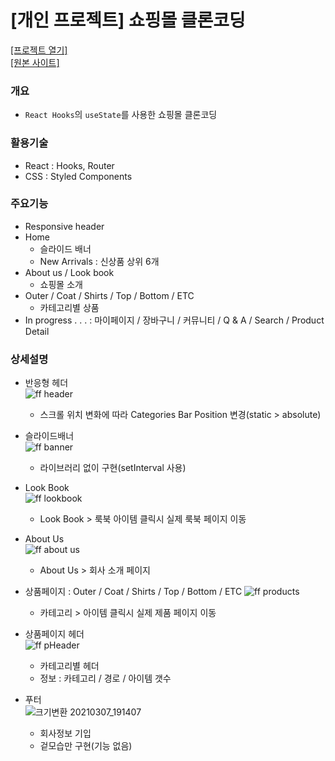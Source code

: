 # [개인 프로젝트] 쇼핑몰 클론코딩
[[프로젝트 열기]](https://yuyeol.github.io/fashion-mall-ff/)  
[[원본 사이트]](http://firstfloor.co.kr/)
### 개요
* `React Hooks`의 `useState`를 사용한 쇼핑몰 클론코딩
  

### 활용기술
* React : Hooks, Router
* CSS : Styled Components


### 주요기능 
* Responsive header
* Home
  - 슬라이드 배너
  - New Arrivals : 신상품 상위 6개
* About us / Look book
  - 쇼핑몰 소개
* Outer / Coat / Shirts / Top / Bottom / ETC
  - 카테고리별 상품
* In progress . . . : 마이페이지 / 장바구니 / 커뮤니티 / Q & A / Search / Product Detail
  


### 상세설명

* 반응형 헤더  
![ff header](https://user-images.githubusercontent.com/52055504/110235076-7374d280-7f71-11eb-90fe-0a593fe5c2dc.gif)
  - 스크롤 위치 변화에 따라 Categories Bar Position 변경(static > absolute)

* 슬라이드배너  
![ff banner](https://user-images.githubusercontent.com/52055504/110236048-17ad4800-7f77-11eb-9b14-47f7e1dbfacf.gif)
  - 라이브러리 없이 구현(setInterval 사용)

* Look Book  
![ff lookbook](https://user-images.githubusercontent.com/52055504/110236176-b5a11280-7f77-11eb-990b-1ba010ee97de.gif)
  - Look Book > 룩북 아이템 클릭시 실제 룩북 페이지 이동


* About Us  
![ff about us](https://user-images.githubusercontent.com/52055504/110236293-5263b000-7f78-11eb-8ab1-4c916726c96f.gif)
  - About Us > 회사 소개 페이지

* 상품페이지 : Outer / Coat / Shirts / Top / Bottom / ETC
![ff products](https://user-images.githubusercontent.com/52055504/110236417-1c72fb80-7f79-11eb-8b61-29217d0b6cb6.gif)
  - 카테고리 > 아이템 클릭시 실제 제품 페이지 이동

* 상품페이지 헤더  
![ff pHeader](https://user-images.githubusercontent.com/52055504/110236613-116c9b00-7f7a-11eb-8041-b11d84a07896.gif)
  - 카테고리별 헤더
  - 정보 : 카테고리 / 경로 / 아이템 갯수

* 푸터  
![크기변환 20210307_191407](https://user-images.githubusercontent.com/52055504/110236480-6825a500-7f79-11eb-9b65-6249021e351a.png)
  - 회사정보 기입
  - 겉모습만 구현(기능 없음)





